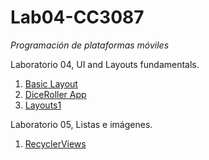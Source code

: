 # Lab04-CC3087
_Programación de plataformas móviles_

Laboratorio 04, UI and Layouts fundamentals.
  1. [Basic Layout](https://github.com/MelissaPerez09/Android-Basics/tree/main/HappyBirthday)
  2. [DiceRoller App](https://github.com/MelissaPerez09/Android-Basics/tree/main/DiceRoller)
  3. [Layouts1](https://github.com/MelissaPerez09/Android-Basics/tree/main/TipTime)

Laboratorio 05, Listas e imágenes.
  1. [RecyclerViews](https://github.com/MelissaPerez09/Android-Basics/tree/main/Affirmations)
